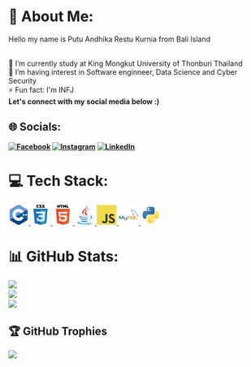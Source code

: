 # 💫 About Me:
Hello my name is Putu Andhika Restu Kurnia from Bali Island

<br>🔭 I’m currently study at King Mongkut University of Thonburi Thailand<br>👯 I’m having interest in Software enginneer, Data Science and Cyber Security<br>⚡ Fun fact: I'm INFJ<br> <b>Let's connect with my social media below :) <b>


## 🌐 Socials:
[![Facebook](https://img.shields.io/badge/Facebook-%231877F2.svg?logo=Facebook&logoColor=white)](https://facebook.com/https://www.facebook.com/profile.php?id=100084099786686) [![Instagram](https://img.shields.io/badge/Instagram-%23E4405F.svg?logo=Instagram&logoColor=white)](https://instagram.com/https://www.instagram.com/https.andhikark_/) [![LinkedIn](https://img.shields.io/badge/LinkedIn-%230077B5.svg?logo=linkedin&logoColor=white)](https://linkedin.com/in/https://www.linkedin.com/in/andhikark/) 

# 💻 Tech Stack:
<p align="left"></a> <a href="https://www.w3schools.com/cpp/" target="_blank" rel="noreferrer"> <img src="https://raw.githubusercontent.com/devicons/devicon/master/icons/cplusplus/cplusplus-original.svg" alt="cplusplus" width="40" height="40"/> </a> <a href="https://www.w3schools.com/css/" target="_blank" rel="noreferrer"> <img src="https://raw.githubusercontent.com/devicons/devicon/master/icons/css3/css3-original-wordmark.svg" alt="css3" width="40" height="40"/> </a> <a href="https://www.w3.org/html/" target="_blank" rel="noreferrer"> <img src="https://raw.githubusercontent.com/devicons/devicon/master/icons/html5/html5-original-wordmark.svg" alt="html5" width="40" height="40"/> </a> <a href="https://www.java.com" target="_blank" rel="noreferrer"> <img src="https://raw.githubusercontent.com/devicons/devicon/master/icons/java/java-original.svg" alt="java" width="40" height="40"/> </a> <a href="https://developer.mozilla.org/en-US/docs/Web/JavaScript" target="_blank" rel="noreferrer"> <img src="https://raw.githubusercontent.com/devicons/devicon/master/icons/javascript/javascript-original.svg" alt="javascript" width="40" height="40"/> <a href="https://www.mysql.com/" target="_blank" rel="noreferrer"> <img src="https://raw.githubusercontent.com/devicons/devicon/master/icons/mysql/mysql-original-wordmark.svg" alt="mysql" width="40" height="40"/> </a> <a href="https://www.python.org" target="_blank" rel="noreferrer"> <img src="https://raw.githubusercontent.com/devicons/devicon/master/icons/python/python-original.svg" alt="python" width="40" height="40"/> </a> </p>


# 📊 GitHub Stats:
![](https://github-readme-stats.vercel.app/api?username=andhikark&theme=tokyonight&hide_border=false&include_all_commits=true&count_private=false)<br/>
![](https://github-readme-streak-stats.herokuapp.com/?user=andhikark&theme=tokyonight&hide_border=false)<br/>
![](https://github-readme-stats.vercel.app/api/top-langs/?username=andhikark&theme=tokyonight&hide_border=false&include_all_commits=true&count_private=false&layout=compact)

## 🏆 GitHub Trophies
![](https://github-profile-trophy.vercel.app/?username=andhikark&theme=monokai&no-frame=false&no-bg=false&margin-w=4)

<!-- Proudly created with GPRM ( https://gprm.itsvg.in ) -->
